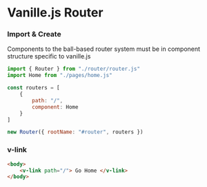 # Vanille.js Router

### Import & Create
Components to the ball-based router system must be in component structure specific to vanille.js

```js
import { Router } from "./router/router.js"
import Home from "./pages/home.js"

const routers = [
    {
        path: "/",
        component: Home
    }
]

new Router({ rootName: "#router", routers })
```

### v-link
```html
<body>
    <v-link path="/"> Go Home </v-link>
</body>
```